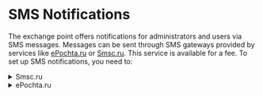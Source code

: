 # SMS Notifications

The exchange point offers notifications for administrators and users via SMS messages. Messages can be sent through SMS gateways provided by services like [ePochta.ru](http://www.epochta.ru/) or [Smsc.ru](http://smsc.ru/). This service is available for a fee. To set up SMS notifications, you need to:

<details>

<summary>Smsc.ru</summary>

1. Register on the [Smsc.ru](http://smsc.ru/) service.

2. Add funds to your Smsc account.

3. In the exchange point's control panel, go to the "**Messages**" → "**SMS Gateways**" section, find the SMSC gateway in the table, and click on the "**Settings**" link:

In the "**Module Settings**" block, enter the required information for your SMSC account and save the changes.

</details>

<details>

<summary>ePochta.ru</summary>

1. Register on the [ePochta.ru](http://www.epochta.ru/) service.

2. In your personal account, go to the "**Account Settings**" section.

<img src="https://premiumexchanger.com/wp-content/uploads/9.1.11.png" alt="9.1.1" data-size="original">

3. Navigate to the API tab. Enable the XML interface and switch it to "**Active**" mode.

<img src="https://premiumexchanger.com/wp-content/uploads/9.1.2.png" alt="9.1.2" data-size="original">

In the "**ePochta SMS**" tab, you can enable the use of an alphanumeric sender name, which can improve the delivery rate of SMS messages. ePochta charges an additional fee for using an alphanumeric sender name based on the mobile operator.

4. Add funds to your ePochta account.

5. In the exchange point's control panel, go to the Messages → SMS Gateways section, find the "**E-pochta**" gateway in the table, and click on the "**Settings**" link:

In the "**Module Settings**" block, enter the required information for your "**E-pochta**" account and save the changes.

By default, ePochta moderates all outgoing SMS messages, which may result in delays. To disable message moderation, submit a request to ePochta's support team asking for this change.

</details>